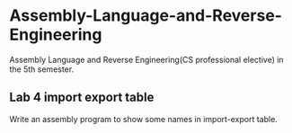# Assembly-Language-and-Reverse-Engineering
Assembly Language and Reverse Engineering(CS professional elective) in the 5th semester.

## Lab 4 import export table
Write an assembly program to show some names in import-export table.
